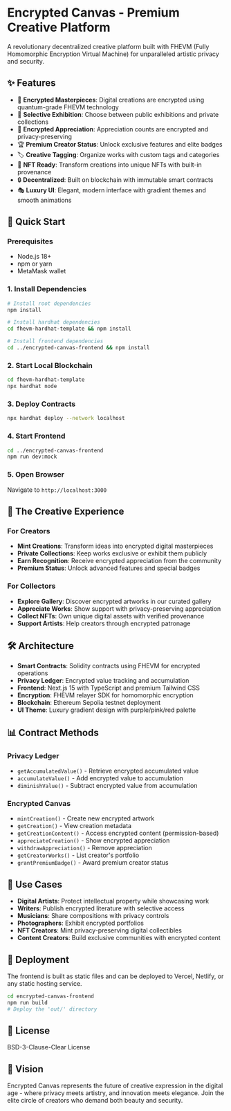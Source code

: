 # Encrypted Canvas - Premium Creative Platform

A revolutionary decentralized creative platform built with FHEVM (Fully Homomorphic Encryption Virtual Machine) for unparalleled artistic privacy and security.

## ✨ Features

- 🎨 **Encrypted Masterpieces**: Digital creations are encrypted using quantum-grade FHEVM technology
- 👑 **Selective Exhibition**: Choose between public exhibitions and private collections
- 💎 **Encrypted Appreciation**: Appreciation counts are encrypted and privacy-preserving
- 🏆 **Premium Creator Status**: Unlock exclusive features and elite badges
- 🏷️ **Creative Tagging**: Organize works with custom tags and categories
- 🌟 **NFT Ready**: Transform creations into unique NFTs with built-in provenance
- 🔒 **Decentralized**: Built on blockchain with immutable smart contracts
- 🎭 **Luxury UI**: Elegant, modern interface with gradient themes and smooth animations

## 🚀 Quick Start

### Prerequisites
- Node.js 18+
- npm or yarn
- MetaMask wallet

### 1. Install Dependencies
```bash
# Install root dependencies
npm install

# Install hardhat dependencies
cd fhevm-hardhat-template && npm install

# Install frontend dependencies
cd ../encrypted-canvas-frontend && npm install
```

### 2. Start Local Blockchain
```bash
cd fhevm-hardhat-template
npx hardhat node
```

### 3. Deploy Contracts
```bash
npx hardhat deploy --network localhost
```

### 4. Start Frontend
```bash
cd ../encrypted-canvas-frontend
npm run dev:mock
```

### 5. Open Browser
Navigate to `http://localhost:3000`

## 🎨 The Creative Experience

### For Creators
- **Mint Creations**: Transform ideas into encrypted digital masterpieces
- **Private Collections**: Keep works exclusive or exhibit them publicly
- **Earn Recognition**: Receive encrypted appreciation from the community
- **Premium Status**: Unlock advanced features and special badges

### For Collectors
- **Explore Gallery**: Discover encrypted artworks in our curated gallery
- **Appreciate Works**: Show support with privacy-preserving appreciation
- **Collect NFTs**: Own unique digital assets with verified provenance
- **Support Artists**: Help creators through encrypted patronage

## 🛠️ Architecture

- **Smart Contracts**: Solidity contracts using FHEVM for encrypted operations
- **Privacy Ledger**: Encrypted value tracking and accumulation
- **Frontend**: Next.js 15 with TypeScript and premium Tailwind CSS
- **Encryption**: FHEVM relayer SDK for homomorphic encryption
- **Blockchain**: Ethereum Sepolia testnet deployment
- **UI Theme**: Luxury gradient design with purple/pink/red palette

## 📊 Contract Methods

### Privacy Ledger
- `getAccumulatedValue()` - Retrieve encrypted accumulated value
- `accumulateValue()` - Add encrypted value to accumulation
- `diminishValue()` - Subtract encrypted value from accumulation

### Encrypted Canvas
- `mintCreation()` - Create new encrypted artwork
- `getCreation()` - View creation metadata
- `getCreationContent()` - Access encrypted content (permission-based)
- `appreciateCreation()` - Show encrypted appreciation
- `withdrawAppreciation()` - Remove appreciation
- `getCreatorWorks()` - List creator's portfolio
- `grantPremiumBadge()` - Award premium creator status

## 🎯 Use Cases

- **Digital Artists**: Protect intellectual property while showcasing work
- **Writers**: Publish encrypted literature with selective access
- **Musicians**: Share compositions with privacy controls
- **Photographers**: Exhibit encrypted portfolios
- **NFT Creators**: Mint privacy-preserving digital collectibles
- **Content Creators**: Build exclusive communities with encrypted content

## 🚀 Deployment

The frontend is built as static files and can be deployed to Vercel, Netlify, or any static hosting service.

```bash
cd encrypted-canvas-frontend
npm run build
# Deploy the 'out/' directory
```

## 📜 License

BSD-3-Clause-Clear License

## 🌟 Vision

Encrypted Canvas represents the future of creative expression in the digital age - where privacy meets artistry, and innovation meets elegance. Join the elite circle of creators who demand both beauty and security.
